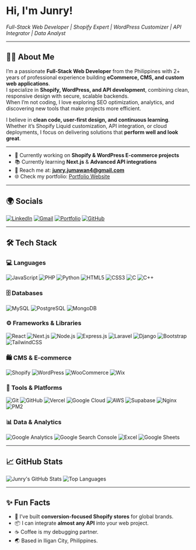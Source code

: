 # Hi, I'm Junry!

*Full-Stack Web Developer | Shopify Expert | WordPress Customizer | API Integrator | Data Analyst*

---

## 🧑‍💻 About Me

I’m a passionate **Full-Stack Web Developer** from the Philippines with 2+ years of professional experience building **eCommerce, CMS, and custom web applications**.  
I specialize in **Shopify, WordPress, and API development**, combining clean, responsive design with secure, scalable backends.  
When I’m not coding, I love exploring SEO optimization, analytics, and discovering new tools that make projects more efficient.  

I believe in **clean code, user-first design, and continuous learning**. Whether it’s Shopify Liquid customization, API integration, or cloud deployments, I focus on delivering solutions that **perform well and look great**.

---

- 🚀 Currently working on **Shopify & WordPress E-commerce projects**
- 📚 Currently learning **Next.js** & **Advanced API integrations**
- 📩 Reach me at: **junry.jumawan4@gmail.com**
- 🌐 Check my portfolio: [Portfolio Website](https://snopeee1.github.io/Portfolio/)

---

## 🌍 Socials

[![LinkedIn](https://img.shields.io/badge/LinkedIn-0A66C2?style=for-the-badge&logo=linkedin&logoColor=white)](https://www.linkedin.com/in/junry-gallego)
[![Gmail](https://img.shields.io/badge/Gmail-D14836?style=for-the-badge&logo=gmail&logoColor=white)](mailto:junry.jumawan4@gmail.com)
[![Portfolio](https://img.shields.io/badge/Portfolio-000?style=for-the-badge&logo=About.me&logoColor=white)](https://snopeee1.github.io/Portfolio/)
[![GitHub](https://img.shields.io/badge/GitHub-181717?style=for-the-badge&logo=github&logoColor=white)](https://github.com/Snopeee1)

---

## 🛠 Tech Stack

### 💻 Languages
![JavaScript](https://img.shields.io/badge/JavaScript-F7DF1E?style=for-the-badge&logo=javascript&logoColor=black)
![PHP](https://img.shields.io/badge/PHP-777BB4?style=for-the-badge&logo=php&logoColor=white)
![Python](https://img.shields.io/badge/Python-3776AB?style=for-the-badge&logo=python&logoColor=white)
![HTML5](https://img.shields.io/badge/HTML5-E34F26?style=for-the-badge&logo=html5&logoColor=white)
![CSS3](https://img.shields.io/badge/CSS3-1572B6?style=for-the-badge&logo=css3&logoColor=white)
![C](https://img.shields.io/badge/C-00599C?style=for-the-badge&logo=c&logoColor=white)
![C++](https://img.shields.io/badge/C++-00599C?style=for-the-badge&logo=cplusplus&logoColor=white)

### 🗄 Databases
![MySQL](https://img.shields.io/badge/MySQL-005C84?style=for-the-badge&logo=mysql&logoColor=white)
![PostgreSQL](https://img.shields.io/badge/PostgreSQL-316192?style=for-the-badge&logo=postgresql&logoColor=white)
![MongoDB](https://img.shields.io/badge/MongoDB-4EA94B?style=for-the-badge&logo=mongodb&logoColor=white)

### ⚙️ Frameworks & Libraries
![React](https://img.shields.io/badge/React-20232A?style=for-the-badge&logo=react&logoColor=61DAFB)
![Next.js](https://img.shields.io/badge/Next.js-000000?style=for-the-badge&logo=nextdotjs&logoColor=white)
![Node.js](https://img.shields.io/badge/Node.js-339933?style=for-the-badge&logo=nodedotjs&logoColor=white)
![Express.js](https://img.shields.io/badge/Express.js-000000?style=for-the-badge&logo=express&logoColor=white)
![Laravel](https://img.shields.io/badge/Laravel-FF2D20?style=for-the-badge&logo=laravel&logoColor=white)
![Django](https://img.shields.io/badge/Django-092E20?style=for-the-badge&logo=django&logoColor=white)
![Bootstrap](https://img.shields.io/badge/Bootstrap-7952B3?style=for-the-badge&logo=bootstrap&logoColor=white)
![TailwindCSS](https://img.shields.io/badge/Tailwind_CSS-38B2AC?style=for-the-badge&logo=tailwind-css&logoColor=white)

### 🛍 CMS & E-commerce
![Shopify](https://img.shields.io/badge/Shopify-7AB55C?style=for-the-badge&logo=shopify&logoColor=white)
![WordPress](https://img.shields.io/badge/WordPress-21759B?style=for-the-badge&logo=wordpress&logoColor=white)
![WooCommerce](https://img.shields.io/badge/WooCommerce-96588A?style=for-the-badge&logo=woocommerce&logoColor=white)
![Wix](https://img.shields.io/badge/Wix-000000?style=for-the-badge&logo=wix&logoColor=white)

### 🧰 Tools & Platforms
![Git](https://img.shields.io/badge/Git-F05032?style=for-the-badge&logo=git&logoColor=white)
![GitHub](https://img.shields.io/badge/GitHub-181717?style=for-the-badge&logo=github&logoColor=white)
![Vercel](https://img.shields.io/badge/Vercel-000000?style=for-the-badge&logo=vercel&logoColor=white)
![Google Cloud](https://img.shields.io/badge/Google_Cloud-4285F4?style=for-the-badge&logo=googlecloud&logoColor=white)
![AWS](https://img.shields.io/badge/AWS-232F3E?style=for-the-badge&logo=amazonaws&logoColor=white)
![Supabase](https://img.shields.io/badge/Supabase-3ECF8E?style=for-the-badge&logo=supabase&logoColor=white)
![Nginx](https://img.shields.io/badge/Nginx-269539?style=for-the-badge&logo=nginx&logoColor=white)
![PM2](https://img.shields.io/badge/PM2-2B037A?style=for-the-badge&logo=pm2&logoColor=white)

### 📊 Data & Analytics
![Google Analytics](https://img.shields.io/badge/Google_Analytics-E37400?style=for-the-badge&logo=googleanalytics&logoColor=white)
![Google Search Console](https://img.shields.io/badge/Search_Console-458CF5?style=for-the-badge&logo=google&logoColor=white)
![Excel](https://img.shields.io/badge/Microsoft_Excel-217346?style=for-the-badge&logo=microsoftexcel&logoColor=white)
![Google Sheets](https://img.shields.io/badge/Google_Sheets-34A853?style=for-the-badge&logo=googlesheets&logoColor=white)

---

## 📈 GitHub Stats

![Junry's GitHub Stats](https://github-readme-stats.vercel.app/api?username=Snopeee1&show_icons=true&theme=radical)
![Top Languages](https://github-readme-stats.vercel.app/api/top-langs/?username=Snopeee1&layout=compact&theme=radical)

---

## ✨ Fun Facts

- 🎯 I’ve built **conversion-focused Shopify stores** for global brands.
- 📦 I can integrate **almost any API** into your web project.
- ☕ Coffee is my debugging partner.
- 🌏 Based in Iligan City, Philippines.
